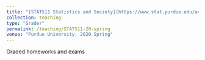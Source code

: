 ```yaml
---
title: "[STAT511 Statistics and Society](https://www.stat.purdue.edu/academic_programs/graduate/grad_course_desc.php)"
collection: teaching
type: "Grader"
permalink: /teaching/STAT511-20-spring
venue: "Purdue University, 2020 Spring"
---
```


Graded homeworks and exams

